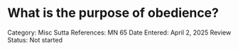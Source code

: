 # What is the purpose of obedience?

Category: Misc
Sutta References: MN 65
Date Entered: April 2, 2025
Review Status: Not started
